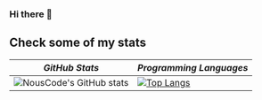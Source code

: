 ### Hi there 👋

<!--
**PaulLuqueCcosi/PaulLuqueCcosi** is a ✨ _special_ ✨ repository because its `README.md` (this file) appears on your GitHub profile.

Here are some ideas to get you started:

- 🔭 I’m currently working on ...
- 🌱 I’m currently learning ...
- 👯 I’m looking to collaborate on ...
- 🤔 I’m looking for help with ...
- 💬 Ask me about ...
- 📫 How to reach me: ...
- 😄 Pronouns: ...
- ⚡ Fun fact: ...
-->


## Check some of my stats

| *GitHub Stats* | *Programming Languages* |
---|---  
| ![NousCode's GitHub stats](https://github-readme-stats.vercel.app/api?username=PaulLuqueCcosi&show_icons=true&theme=tokyonight) |  [![Top Langs](https://github-readme-stats.vercel.app/api/top-langs/?username=PaulLuqueCcosi&layout=compact&theme=tokyonight)](https://github.com/anuraghazra/github-readme-stats) |
